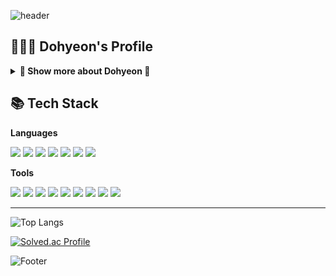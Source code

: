 ![header](https://capsule-render.vercel.app/api?type=waving&color=323232&height=200&section=header&text=HelloWorld😊&fontSize=50)

## 👨🏻‍💻 Dohyeon's Profile
<details>
<summary><strong>🔬 Show  more about Dohyeon 🔬</strong></summary>

## 🎓 Education
- Catholic Kwandong Univ. Medical IT (2017.02 - 2023.02)
    
## 🎯 Experience
- KB국민은행 IT아카데미 IT's Your Life 4기 (2023.07 - 2023.09)

## 🏆 Awards
- Catholic Kwandong Univ. 제64회 졸업식 우등상[수석졸업] (2023.02)
</details>

## 📚 Tech Stack</h2>
<b align="left" font="bold">Languages</b>
<p align="left">
  <img src="https://img.shields.io/badge/Java-007396?style=flat&logo=openJDK&logoColor=white"/>
  <img src="https://img.shields.io/badge/C%23-512BD4?style=flat&logo=CSharp&logoColor=white"/>
  <img src="https://img.shields.io/badge/JavaScript-F7DF1E?style=flat&logo=JavaScript&logoColor=white"/>
  <img src="https://img.shields.io/badge/jQuery-0769AD?style=flat&logo=jQuery&logoColor=white"/>
  <img src="https://img.shields.io/badge/HTML5-E34F26?style=flat&logo=HTML5&logoColor=white"/>
  <img src="https://img.shields.io/badge/CSS3-1572B6?style=flat&logo=CSS3&logoColor=white"/>
  <img src="https://img.shields.io/badge/SQL-3178C6?style=flat&logo=sql&logoColor=white"/>
</p>
<b align="left">Tools</b>
<p align="left">
  <img src="https://img.shields.io/badge/Eclipse-2C2255?style=flat&logo=eclipseide&logoColor=white"/></a>
  <img src="https://img.shields.io/badge/IntelliJ-000000?style=flat&logo=intellijidea&logoColor=white"/></a>
  <img src="https://img.shields.io/badge/Spring-6DB33F?style=flat&logo=spring&logoColor=white"/></a>
  <img src="https://img.shields.io/badge/Spring Boot-6DB33F?style=flat&logo=spring-boot&logoColor=white"/></a>
  <img src="https://img.shields.io/badge/Visual Studio-5C2D91?style=flat&logo=Visual Studio&logoColor=white"/></a>
  <img src="https://img.shields.io/badge/.NET-512BD4?style=flat&logo=.Net&logoColor=white"/></a>
  <img src="https://img.shields.io/badge/Android Studio-3DDC84?style=flat&logo=androidstudio&logoColor=white"/></a>
  <img src="https://img.shields.io/badge/Oracle-F80000?style=flat&logo=oracle&logoColor=white"/></a>
  <img src="https://img.shields.io/badge/Firebase-ffca28?style=flat&logo=firebase&logoColor=white">
</p>

- - -
![Top Langs](https://github-readme-stats.vercel.app/api/top-langs/?username=kkongdo&layout=compact&hide_progress=false)

[![Solved.ac Profile](http://mazassumnida.wtf/api/mini/generate_badge?boj=kkongdo)](https://solved.ac/kkongdo)

![Footer](https://capsule-render.vercel.app/api?type=waving&color=323232&height=150&section=footer)
